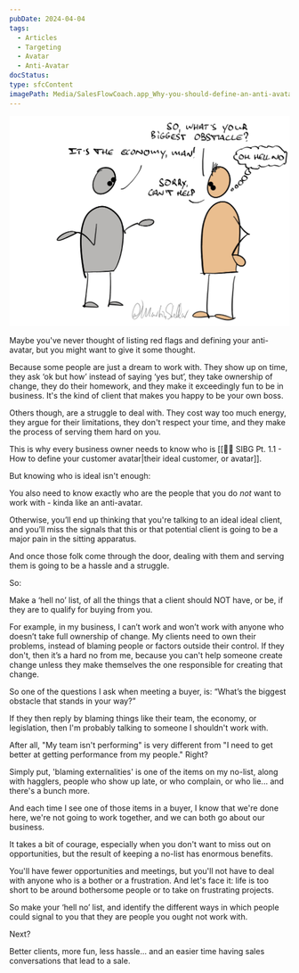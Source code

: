 ```yaml
---
pubDate: 2024-04-04
tags:
  - Articles
  - Targeting
  - Avatar
  - Anti-Avatar
docStatus: 
type: sfcContent
imagePath: Media/SalesFlowCoach.app_Why-you-should-define-an-anti-avatar_MartinStellar.jpg
---
```


![](Media/SalesFlowCoach.app_Why-you-should-define-an-anti-avatar_MartinStellar.jpg)

Maybe you've never thought of listing red flags and defining your anti-avatar, but you might want to give it some thought.

Because some people are just a dream to work with. They show up on time, they ask ‘ok but how’ instead of saying ‘yes but’, they take ownership of change, they do their homework, and they make it exceedingly fun to be in business. It's the kind of client that makes you happy to be your own boss.

Others though, are a struggle to deal with. They cost way too much energy, they argue for their limitations, they don't respect your time, and they make the process of serving them hard on you.

This is why every business owner needs to know who is [[👨‍🎓 SIBG Pt. 1.1 - How to define your customer avatar|their ideal customer, or avatar]].

But knowing who is ideal isn't enough:

You also need to know exactly who are the people that you do *not* want to work with - kinda like an anti-avatar.

Otherwise, you’ll end up thinking that you're talking to an ideal ideal client, and you’ll miss the signals that this or that potential client is going to be a major pain in the sitting apparatus.

And once those folk come through the door, dealing with them and serving them is going to be a hassle and a struggle.

So:

Make a ‘hell no’ list, of all the things that a client should NOT have, or be, if they are to qualify for buying from you.

For example, in my business, I can’t work and won’t work with anyone who doesn’t take full ownership of change. My clients need to own their problems, instead of blaming people or factors outside their control. If they don't, then it’s a hard no from me, because you can't help someone create change unless they make themselves the one responsible for creating that change. 

So one of the questions I ask when meeting a buyer, is: “What’s the biggest obstacle that stands in your way?”

If they then reply by blaming things like their team, the economy, or legislation, then I'm probably talking to someone I shouldn't work with.

After all, "My team isn't performing" is very different from "I need to get better at getting performance from my people." Right?

Simply put, 'blaming externalities' is one of the items on my no-list, along with hagglers, people who show up late, or who complain, or who lie... and there's a bunch more.

And each time I see one of those items in a buyer, I know that we're done here, we're not going to work together, and we can both go about our business.

It takes a bit of courage, especially when you don't want to miss out on opportunities, but the result of keeping a no-list has enormous benefits.

You'll have fewer opportunities and meetings, but you'll not have to deal with anyone who is a bother or a frustration. And let's face it: life is too short to be around bothersome people or to take on frustrating projects.

So make your ‘hell no’ list, and identify the different ways in which people could signal to you that they are people you ought not work with.

Next?

Better clients, more fun, less hassle... and an easier time having sales conversations that lead to a sale. 

